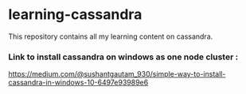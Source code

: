 # learning-cassandra
This repository contains all my learning content on cassandra.

### Link to install cassandra on windows as one node cluster :

https://medium.com/@sushantgautam_930/simple-way-to-install-cassandra-in-windows-10-6497e93989e6
